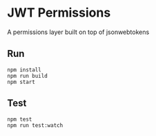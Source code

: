 # JWT Permissions
A permissions layer built on top of jsonwebtokens


## Run
    npm install
    npm run build
    npm start


## Test
    npm test
    npm run test:watch
